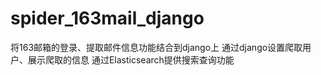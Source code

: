 # spider_163mail_django
将163邮箱的登录、提取邮件信息功能结合到django上
通过django设置爬取用户、展示爬取的信息
通过Elasticsearch提供搜索查询功能
